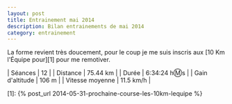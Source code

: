 ```yaml
---
layout: post
title: Entrainement mai 2014
description: Bilan entrainements de mai 2014
category: entrainement
---
```


La forme revient très doucement, pour le coup je me suis inscris aux
[10 Km l'Équipe pour][1] pour me remotiver.

| Séances          | 12             |
| Distance         | 75.44 km       |
| Durée            | 6:34:24 h:m:s  |
| Gain d'altitude  | 106 m          |
| Vitesse moyenne  | 11.5 km/h      |

[1]: {% post_url 2014-05-31-prochaine-course-les-10km-lequipe %}

